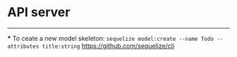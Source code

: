 # API server

---

__*__ To ceate a new model skeleton:
`sequelize model:create --name Todo --attributes title:string`
https://github.com/sequelize/cli